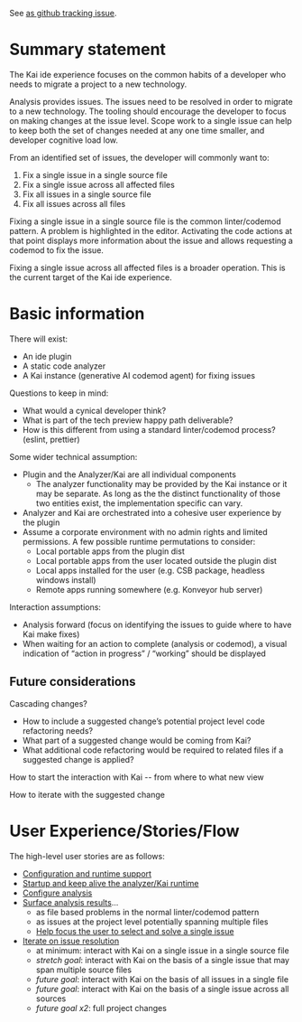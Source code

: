 See [as github tracking issue](https://github.com/konveyor/editor-extensions/issues/19).

# Summary statement

The Kai ide experience focuses on the common habits of a developer who needs to migrate a project to a new technology.

Analysis provides issues.  The issues need to be resolved in order to migrate to a new technology.  The tooling should encourage the developer to focus on making changes at the issue level.  Scope work to a single issue can help to keep both the set of changes needed at any one time smaller, and developer cognitive load low.

From an identified set of issues, the developer will commonly want to:
  1. Fix a single issue in a single source file
  2. Fix a single issue across all affected files
  3. Fix all issues in a single source file
  4. Fix all issues across all files

Fixing a single issue in a single source file is the common linter/codemod pattern.  A problem is highlighted in the editor.  Activating the code actions at that point displays more information about the issue and allows requesting a codemod to fix the issue.

Fixing a single issue across all affected files is a broader operation.  This is the current target of the Kai ide experience.

# Basic information

There will exist:
  - An ide plugin
  - A static code analyzer
  - A Kai instance (generative AI codemod agent) for fixing issues

Questions to keep in mind:
  - What would a cynical developer think?
  - What is part of the tech preview happy path deliverable?
  - How is this different from using a standard linter/codemod process? (eslint, prettier)

Some wider technical assumption:
  - Plugin and the Analyzer/Kai are all individual components
    - The analyzer functionality may be provided by the Kai instance or it may be separate.  As long as the the distinct functionality of those two entities exist, the implementation specific can vary.
  - Analyzer and Kai are orchestrated into a cohesive user experience by the plugin
  - Assume a corporate environment with no admin rights and limited permissions. A few possible runtime permutations to consider:
    - Local portable apps from the plugin dist
    - Local portable apps from the user located outside the plugin dist
    - Local apps installed for the user (e.g. CSB package, headless windows install)
    - Remote apps running somewhere (e.g. Konveyor hub server)

Interaction assumptions:
  - Analysis forward (focus on identifying the issues to guide where to have Kai make fixes)
  - When waiting for an action to complete (analysis or codemod), a visual indication of “action in progress” / “working” should be displayed


## Future considerations

Cascading changes?
  - How to include a suggested change’s potential project level code refactoring needs?
  - What part of a suggested change would be coming from Kai?
  - What additional code refactoring would be required to related files if a suggested change is applied?

How to start the interaction with Kai -- from where to what new view

How to iterate with the suggested change


# User Experience/Stories/Flow

The high-level user stories are as follows:
  - [Configuration and runtime support](./story/configuration_and_runtime_support.md)
  - [Startup and keep alive the analyzer/Kai runtime](./story/manage_runtime.md)
  - [Configure analysis](./story/configure_analysis.md)
  - [Surface analysis results](./story/surface_analysis.md)...
    - as file based problems in the normal linter/codemod pattern
    - as issues at the project level potentially spanning multiple files
    - [Help focus the user to select and solve a single issue](./story/focus_on_issues.md)
  - [Iterate on issue resolution](./story/iterate_on_issue_resolution.md)
    - at minimum: interact with Kai on a single issue in a single source file
    - _stretch goal_: interact with Kai on the basis of a single issue that may span multiple source files
    - _future goal_: interact with Kai on the basis of all issues in a single file
    - _future goal_: interact with Kai on the basis of a single issue across all sources
    - _future goal x2_: full project changes

